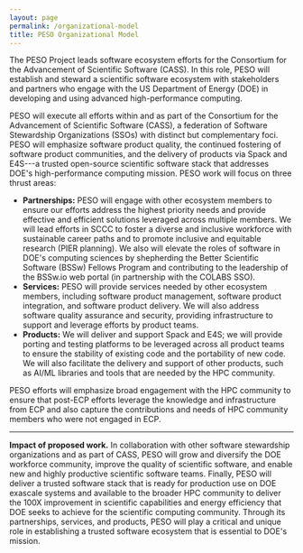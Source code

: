 ```yaml
---
layout: page
permalink: /organizational-model
title: PESO Organizational Model
---
```


The PESO Project leads software ecosystem efforts for the Consortium for the Advancement of Scientific Software (CASS).  In this role, PESO will establish and steward a scientific software ecosystem with stakeholders and partners who engage with the US Department of Energy (DOE) in developing and using advanced high-performance computing.

PESO will execute all efforts within and as part of the Consortium for the Advancement of Scientific Software (CASS), a federation of Software Stewardship Organizations (SSOs) with distinct but complementary foci. PESO will emphasize software product quality, the continued fostering of software product communities, and the delivery of products via Spack and E4S---a trusted open-source scientific software stack that addresses DOE's high-performance computing mission.
PESO work will focus on three thrust areas:

- **Partnerships:** PESO will engage with other ecosystem members to ensure our efforts address the highest priority needs and provide effective and efficient solutions leveraged across multiple members. We will lead efforts in SCCC to foster a diverse and inclusive workforce with sustainable career paths and to promote inclusive and equitable research (PIER planning). We also will elevate the roles of software in DOE's computing sciences by shepherding the Better Scientific Software (BSSw) Fellows Program and contributing to the leadership of the BSSw.io web portal (in partnership with the COLABS SSO).
- **Services:** PESO will provide services needed by other ecosystem members, including software product management, software product integration, and software product delivery. We will also address software quality assurance and security, providing infrastructure to support and leverage efforts by product teams.
- **Products:** We will deliver and support Spack and E4S; we will provide porting and testing platforms to be leveraged across all product teams to ensure the stability of existing code and the portability of new code. We will also facilitate the delivery and support of other products, such as AI/ML libraries and tools that are needed by the HPC community.

PESO efforts will emphasize broad engagement with the HPC community to ensure that post-ECP efforts leverage the knowledge and infrastructure from ECP and also capture the contributions and needs of HPC community members who were not engaged in ECP.

---

**Impact of proposed work.**
In collaboration with other software stewardship organizations and as part of CASS, PESO will grow and diversify the DOE workforce community, improve the quality of scientific software, and enable new and highly productive scientific software teams. Finally, PESO will deliver a trusted software stack that is ready for production use on DOE exascale systems and available to the broader HPC community to deliver the 100X improvement in scientific capabilities and energy efficiency that DOE seeks to achieve for the scientific computing community. Through its partnerships, services, and products, PESO will play a critical and unique role in establishing a trusted software ecosystem that is essential to DOE's mission.